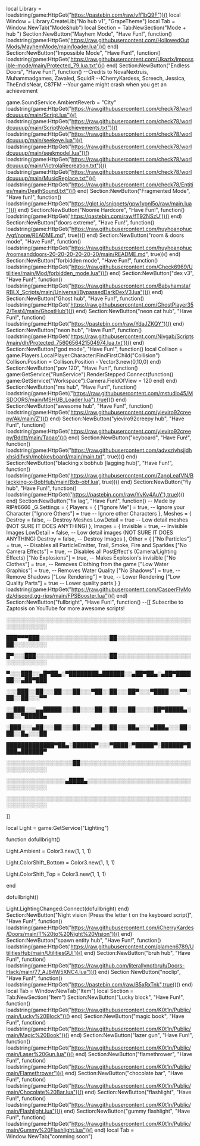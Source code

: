 local Library = loadstring(game:HttpGet("https://pastebin.com/raw/vff1bQ9F"))()
local Window = Library.CreateLib("No hub v1", "GrapeTheme")
local Tab = Window:NewTab("Mode&hub")
local Section = Tab:NewSection("Mode + hub ")
Section:NewButton("Mayhem Mode", "Have Fun!", function()
loadstring(game:HttpGet('https://raw.githubusercontent.com/HollowedOutMods/MayhemMode/main/loader.lua'))()
end)
Section:NewButton("Impossible Mode", "Have Fun!", function()
loadstring(game:HttpGet('https://raw.githubusercontent.com/Ukazix/impossible-mode/main/Protected_79.lua.txt'))()
end)
Section:NewButton("Endless Doors", "Have Fun!", function()
--Credits to NovaNextruis, Muhammadgames, Zavaled, SquidR
--ICherryKardess, Screech, Jessica, TheEndIsNear, C87FM
--Your game might crash when you get an achievement

game.SoundService.AmbientReverb = "City"
loadstring(game:HttpGet("https://raw.githubusercontent.com/check78/worldcuuuup/main/Script.lua"))()
loadstring(game:HttpGet("https://raw.githubusercontent.com/check78/worldcuuuup/main/ScriptNoAchievements.txt"))()
loadstring(game:HttpGet("https://raw.githubusercontent.com/check78/worldcuuuup/main/seekeye.lua"))()
loadstring(game:HttpGet("https://raw.githubusercontent.com/check78/worldcuuuup/main/seekmodel.lua"))()
loadstring(game:HttpGet("https://raw.githubusercontent.com/check78/worldcuuuup/main/VictrolaRecreation.txt"))()
loadstring(game:HttpGet("https://raw.githubusercontent.com/check78/worldcuuuup/main/MusicReplace.txt"))()
loadstring(game:HttpGet("https://raw.githubusercontent.com/check78/Entities/main/DeathSound.txt"))()
end)
Section:NewButton("Fragmented Mode", "Have fun!", function()
loadstring(game:HttpGet("https://glot.io/snippets/gpw1ypnl5o/raw/main.lua"))()
end)
Section:NewButton("Noonie Hardcore", "Have Fun!", function()
loadstring(game:HttpGet('https://pastebin.com/raw/fT92NSzU'))()
end)
Section:NewButton("doors extreme", "Have Fun!", function()
loadstring(game:HttpGet("https://raw.githubusercontent.com/huyhoanphuc/ygf/none/README.md", true))()
end)
Section:NewButton("room & doors mode", "Have Fun!", function()
loadstring(game:HttpGet("https://raw.githubusercontent.com/huyhoanphuc/roomsanddoors-20-20-20-20-20-20/main/README.md", true))()
end)
Section:NewButton("forbidden mode", "Have Fun!", function()
loadstring(game:HttpGet("https://raw.githubusercontent.com/Check6969/Utilities/main/Mod/forbidden_mode.lua"))()
end)
Section:NewButton("dex v3", "Have Fun!", function()
loadstring(game:HttpGet("https://raw.githubusercontent.com/Babyhamsta/RBLX_Scripts/main/Universal/BypassedDarkDexV3.lua"))()
end)
Section:NewButton("Ghost hub", "Have Fun!", function()
loadstring(game:HttpGet('https://raw.githubusercontent.com/GhostPlayer352/Test4/main/GhostHub'))()
end)
Section:NewButton("neon cat hub", "Have Fun!", function()
loadstring(game:HttpGet("https://pastebin.com/raw/YdaJZKQY"))()
end)
Section:NewButton("neon hub", "Have Fun!", function()
loadstring(game:HttpGet('https://raw.githubusercontent.com/Nivgab/Scripts/main/dh/Protected_7560656421504974.lua.txt'))()
end)
Section:NewButton("god mode", "Have Fun!", function()
local Collison = game.Players.LocalPlayer.Character:FindFirstChild("Collision")
Collison.Position = Collison.Position - Vector3.new(0,10,0)
end)
Section:NewButton("pov 120", "Have Fun!", function()
game:GetService("RunService").RenderStepped:Connect(function()
        game:GetService("Workspace").Camera.FieldOfView = 120
        end)
end)
Section:NewButton("ms hub", "Have Fun!", function()
loadstring(game:HttpGet(("https://raw.githubusercontent.com/mstudio45/MSDOORS/main/MSHUB_Loader.lua"),true))()
end)
Section:NewButton("awesome hub", "Have Fun!", function()
loadstring(game:HttpGet('https://raw.githubusercontent.com/yieviro92creepy/Ak/main/Z'))()
end)
Section:NewButton("yieviro92creepy hub", "Have Fun!", function()
loadstring(game:HttpGet('https://raw.githubusercontent.com/yieviro92creepy/Bddtt/main/Taoao'))()
end)
Section:NewButton("keyboard", "Have Fun!", function()
loadstring(game:HttpGet("https://raw.githubusercontent.com/advxzivhsjjdhxhsidifvsh/mobkeyboard/main/main.txt", true))()
end)
Section:NewButton("blacking x bobhub [lagging hub]", "Have Fun!", function()
loadstring(game:HttpGet('https://raw.githubusercontent.com/ZanoLeafVN/Blackking-x-BobHub/main/Bxb-obf.lua', true))()
end)
Section:NewButton("fly hub", "Have Fun!", function()
loadstring(game:HttpGet(('https://pastebin.com/raw/YvKv4AuY'),true))()
end)
Section:NewButton("fix lag", "Have Fun!", function()
-- Made by RIP#6666
_G.Settings = {
    Players = {
        ["Ignore Me"] = true, -- Ignore your Character
        ["Ignore Others"] = true -- Ignore other Characters
    },
    Meshes = {
        Destroy = false, -- Destroy Meshes
        LowDetail = true -- Low detail meshes (NOT SURE IT DOES ANYTHING)
    },
    Images = {
        Invisible = true, -- Invisible Images
        LowDetail = false, -- Low detail images (NOT SURE IT DOES ANYTHING)
        Destroy = false, -- Destroy Images
    },
    Other = {
        ["No Particles"] = true, -- Disables all ParticleEmitter, Trail, Smoke, Fire and Sparkles
        ["No Camera Effects"] = true, -- Disables all PostEffect's (Camera/Lighting Effects)
        ["No Explosions"] = true, -- Makes Explosion's invisible
        ["No Clothes"] = true, -- Removes Clothing from the game
        ["Low Water Graphics"] = true, -- Removes Water Quality
        ["No Shadows"] = true, -- Remove Shadows
        ["Low Rendering"] = true, -- Lower Rendering
        ["Low Quality Parts"] = true -- Lower quality parts
    }
}
loadstring(game:HttpGet("https://raw.githubusercontent.com/CasperFlyModz/discord.gg-rips/main/FPSBooster.lua"))()
end)
Section:NewButton("fullbright", "Have Fun!", function()
--[[ Subscribe to Zaptosis on YouTube for more awesome scripts!

 

░░░░░░░░░░░░░░░░░░░░░░░░░░░░░░░░░░░░░░░░░░░░░░░░░░░░░░░░░░░░░

███▀▀▀███░░░░░░░░░░░░░░░░░░░██░░░░░░░░░░░░░░░░░░░░██░░░░░░░░░

█▀░░░███░░░░░░░░░░░░░░░░░░░░██░░░░░░░░░░░░░░░░░░░░░░░░░░░░░░░

▀░░░███░░▄█▀██▄░▀████████▄██████░░▄██▀██▄░▄██▀██████░░▄██▀███

░░░███░░██░░░██░░░██░░░▀██░░██░░░██▀░░░▀████░░░▀▀░██░░██░░░▀▀

░░███░░░▄▄█████░░░██░░░░██░░██░░░██░░░░░██▀█████▄░██░░▀█████▄

░███░░░▄██░░░██░░░██░░░▄██░░██░░░██▄░░░▄███▄░░░██░██░░█▄░░░██

█████████████▀██▄░██████▀░░░▀████░▀█████▀░██████▀████▄██████▀

░░░░░░░░░░░░░░░░░░██░░░░░░░░░░░░░░░░░░░░░░░░░░░░░░░░░░░░░░░░░

░░░░░░░░░░░░░░░░▄████▄░░░░░░░░░░░░░░░░░░░░░░░░░░░░░░░░░░░░░░░

░░░░░░░░░░░░░░░░░░░░░░░░░░░░░░░░░░░░░░░░░░░░░░░░░░░░░░░░░░░░░

]]



local Light = game:GetService("Lighting")



function dofullbright()

Light.Ambient = Color3.new(1, 1, 1)

Light.ColorShift_Bottom = Color3.new(1, 1, 1)

Light.ColorShift_Top = Color3.new(1, 1, 1)

end



dofullbright()



Light.LightingChanged:Connect(dofullbright)
end)
Section:NewButton("Night vision [Press the letter t on the keyboard script]", "Have Fun!", function()
loadstring(game:HttpGet("https://raw.githubusercontent.com/iCherryKardes/Doors/main/T%20to%20Night%20Vision"))()
end)
Section:NewButton("spawn entity hub", "Have Fun!", function()
loadstring(game:HttpGet('https://raw.githubusercontent.com/plamen6789/UtilitiesHub/main/UtilitiesGUI'))()
end)
Section:NewButton("bruh hub", "Have Fun!", function()
loadstring(game:HttpGet("https://raw.github.com/literallynotbruh/Doors-Hack/main/77_AJ84W5XNC4.lua"))()
end)
Section:NewButton("noclip", "Have Fun!", function()
loadstring(game:HttpGet("https://pastebin.com/raw/B5xRxTnk",true))()
end)
local Tab = Window:NewTab("Item")
local Section = Tab:NewSection("Item")
Section:NewButton("Lucky block", "Have Fun!", function()
loadstring(game:HttpGet("https://raw.githubusercontent.com/K0t1n/Public/main/Lucky%20Block"))()
end)
Section:NewButton("magic book", "Have Fun!", function()
loadstring(game:HttpGet("https://raw.githubusercontent.com/K0t1n/Public/main/Magic%20Book"))()
end)
Section:NewButton("lazer gun", "Have Fun!", function()
loadstring(game:HttpGet("https://raw.githubusercontent.com/K0t1n/Public/main/Laser%20Gun.lua"))()
end)
Section:NewButton("flamethrower", "Have Fun!", function()
loadstring(game:HttpGet("https://raw.githubusercontent.com/K0t1n/Public/main/Flamethrower"))()
end)
Section:NewButton("chocolate bar", "Have Fun!", function()
loadstring(game:HttpGet("https://raw.githubusercontent.com/K0t1n/Public/main/Chocolate%20Bar.lua"))()
end)
Section:NewButton("flashlight", "Have Fun!", function()
loadstring(game:HttpGet("https://raw.githubusercontent.com/K0t1n/Public/main/Flashlight.lua"))()
end)
Section:NewButton("gummy flashlight", "Have Fun!", function()
loadstring(game:HttpGet("https://raw.githubusercontent.com/K0t1n/Public/main/Gummy%20Flashlight.lua"))()
end)
local Tab = Window:NewTab("comming soon")
